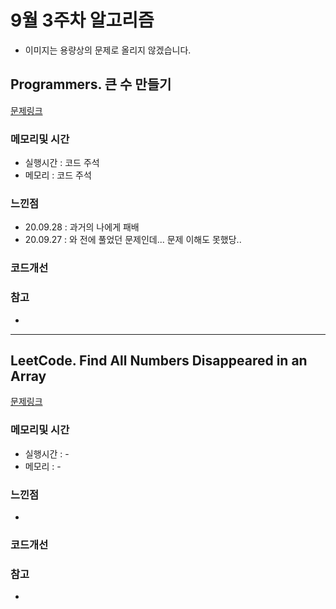 # 9월 3주차 알고리즘

* 이미지는 용량상의 문제로 올리지 않겠습니다.

## Programmers. 큰 수 만들기 

[문제링크](https://programmers.co.kr/learn/courses/30/lessons/42883?language=java)

### 메모리및 시간
* 실행시간 : 코드 주석 
* 메모리 : 코드 주석 

### 느낀점
* 20.09.28 : 과거의 나에게 패배 
* 20.09.27 : 와 전에 풀었던 문제인데... 문제 이해도 못했당..

### 코드개선 


### 참고
*

---

## LeetCode. Find All Numbers Disappeared in an Array

[문제링크](https://leetcode.com/problems/find-all-numbers-disappeared-in-an-array/)

### 메모리및 시간
* 실행시간 : -
* 메모리 : -


### 느낀점
* 

### 코드개선 


### 참고
* 

